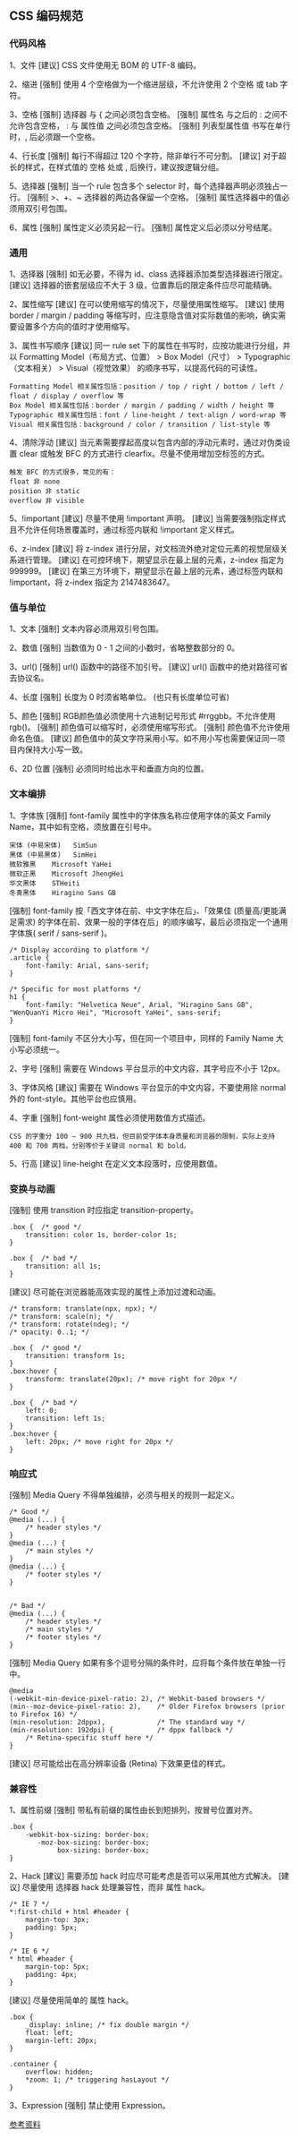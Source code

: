 ## CSS 编码规范

### 代码风格

1、文件
[建议] CSS 文件使用无 BOM 的 UTF-8 编码。

2、缩进
[强制] 使用 4 个空格做为一个缩进层级，不允许使用 2 个空格 或 tab 字符。

3、空格
[强制] 选择器 与 { 之间必须包含空格。
[强制] 属性名 与之后的 : 之间不允许包含空格， : 与 属性值 之间必须包含空格。
[强制] 列表型属性值 书写在单行时，, 后必须跟一个空格。

4、行长度
[强制] 每行不得超过 120 个字符，除非单行不可分割。
[建议] 对于超长的样式，在样式值的 空格 处或 , 后换行，建议按逻辑分组。

5、选择器
[强制] 当一个 rule 包含多个 selector 时，每个选择器声明必须独占一行。
[强制] >、+、~ 选择器的两边各保留一个空格。
[强制] 属性选择器中的值必须用双引号包围。

6、属性
[强制] 属性定义必须另起一行。
[强制] 属性定义后必须以分号结尾。

### 通用

1、选择器
[强制] 如无必要，不得为 id、class 选择器添加类型选择器进行限定。
[建议] 选择器的嵌套层级应不大于 3 级，位置靠后的限定条件应尽可能精确。

2、属性缩写
[建议] 在可以使用缩写的情况下，尽量使用属性缩写。
[建议] 使用 border / margin / padding 等缩写时，应注意隐含值对实际数值的影响，确实需要设置多个方向的值时才使用缩写。

3、属性书写顺序
[建议] 同一 rule set 下的属性在书写时，应按功能进行分组，并以 Formatting Model（布局方式、位置） > Box Model（尺寸） > Typographic（文本相关） > Visual（视觉效果） 的顺序书写，以提高代码的可读性。
```
Formatting Model 相关属性包括：position / top / right / bottom / left / float / display / overflow 等
Box Model 相关属性包括：border / margin / padding / width / height 等
Typographic 相关属性包括：font / line-height / text-align / word-wrap 等
Visual 相关属性包括：background / color / transition / list-style 等
```

4、清除浮动
[建议] 当元素需要撑起高度以包含内部的浮动元素时，通过对伪类设置 clear 或触发 BFC 的方式进行 clearfix。尽量不使用增加空标签的方式。
```
触发 BFC 的方式很多，常见的有：
float 非 none
position 非 static
overflow 非 visible
```

5、!important
[建议] 尽量不使用 !important 声明。
[建议] 当需要强制指定样式且不允许任何场景覆盖时，通过标签内联和 !important 定义样式。

6、z-index
[建议] 将 z-index 进行分层，对文档流外绝对定位元素的视觉层级关系进行管理。
[建议] 在可控环境下，期望显示在最上层的元素，z-index 指定为 999999。
[建议] 在第三方环境下，期望显示在最上层的元素，通过标签内联和 !important，将 z-index 指定为 2147483647。

### 值与单位

1、文本
[强制] 文本内容必须用双引号包围。

2、数值
[强制] 当数值为 0 - 1 之间的小数时，省略整数部分的 0。

3、url()
[强制] url() 函数中的路径不加引号。
[建议] url() 函数中的绝对路径可省去协议名。

4、长度
[强制] 长度为 0 时须省略单位。 (也只有长度单位可省)

5、颜色
[强制] RGB颜色值必须使用十六进制记号形式 #rrggbb。不允许使用 rgb()。
[强制] 颜色值可以缩写时，必须使用缩写形式。
[强制] 颜色值不允许使用命名色值。
[建议] 颜色值中的英文字符采用小写。如不用小写也需要保证同一项目内保持大小写一致。

6、2D 位置
[强制] 必须同时给出水平和垂直方向的位置。

### 文本编排

1、字体族
[强制] font-family 属性中的字体族名称应使用字体的英文 Family Name，其中如有空格，须放置在引号中。
```
宋体 (中易宋体)   SimSun
黑体 (中易黑体)   SimHei
微软雅黑    Microsoft YaHei
微软正黑    Microsoft JhengHei
华文黑体    STHeiti
冬青黑体    Hiragino Sans GB
```
[强制] font-family 按「西文字体在前、中文字体在后」、「效果佳 (质量高/更能满足需求) 的字体在前、效果一般的字体在后」的顺序编写，最后必须指定一个通用字体族( serif / sans-serif )。
```
/* Display according to platform */
.article {
    font-family: Arial, sans-serif;
}

/* Specific for most platforms */
h1 {
    font-family: "Helvetica Neue", Arial, "Hiragino Sans GB", "WenQuanYi Micro Hei", "Microsoft YaHei", sans-serif;
}
```
[强制] font-family 不区分大小写，但在同一个项目中，同样的 Family Name 大小写必须统一。

2、字号
[强制] 需要在 Windows 平台显示的中文内容，其字号应不小于 12px。

3、字体风格
[建议] 需要在 Windows 平台显示的中文内容，不要使用除 normal 外的 font-style。其他平台也应慎用。

4、字重
[强制] font-weight 属性必须使用数值方式描述。
```
CSS 的字重分 100 – 900 共九档，但目前受字体本身质量和浏览器的限制，实际上支持 400 和 700 两档，分别等价于关键词 normal 和 bold。
```

5、行高
[建议] line-height 在定义文本段落时，应使用数值。

### 变换与动画

[强制] 使用 transition 时应指定 transition-property。
```
.box {  /* good */
    transition: color 1s, border-color 1s;
}

.box {  /* bad */
    transition: all 1s;
}
```
[建议] 尽可能在浏览器能高效实现的属性上添加过渡和动画。
```
/* transform: translate(npx, npx); */
/* transform: scale(n); */
/* transform: rotate(ndeg); */
/* opacity: 0..1; */

.box {  /* good */
    transition: transform 1s;
}
.box:hover {
    transform: translate(20px); /* move right for 20px */
}

.box {  /* bad */
    left: 0;
    transition: left 1s;
}
.box:hover {
    left: 20px; /* move right for 20px */
}
```

### 响应式

[强制] Media Query 不得单独编排，必须与相关的规则一起定义。
```
/* Good */
@media (...) {
    /* header styles */
}
@media (...) { 
    /* main styles */
}
@media (...) {
    /* footer styles */
}


/* Bad */
@media (...) {
    /* header styles */
    /* main styles */
    /* footer styles */
}
```
[强制] Media Query 如果有多个逗号分隔的条件时，应将每个条件放在单独一行中。
```
@media
(-webkit-min-device-pixel-ratio: 2), /* Webkit-based browsers */
(min--moz-device-pixel-ratio: 2),    /* Older Firefox browsers (prior to Firefox 16) */
(min-resolution: 2dppx),             /* The standard way */
(min-resolution: 192dpi) {           /* dppx fallback */
    /* Retina-specific stuff here */
}
```
[建议] 尽可能给出在高分辨率设备 (Retina) 下效果更佳的样式。

### 兼容性

1、属性前缀
[强制] 带私有前缀的属性由长到短排列，按冒号位置对齐。
```
.box {
    -webkit-box-sizing: border-box;
       -moz-box-sizing: border-box;
            box-sizing: border-box;
}
```

2、Hack
[建议] 需要添加 hack 时应尽可能考虑是否可以采用其他方式解决。
[建议] 尽量使用 选择器 hack 处理兼容性，而非 属性 hack。
```
/* IE 7 */
*:first-child + html #header {
    margin-top: 3px;
    padding: 5px;
}

/* IE 6 */
* html #header {
    margin-top: 5px;
    padding: 4px;
}
```
[建议] 尽量使用简单的 属性 hack。
```
.box {
    _display: inline; /* fix double margin */
    float: left;
    margin-left: 20px;
}

.container {
    overflow: hidden;
    *zoom: 1; /* triggering hasLayout */
}
```

3、Expression
[强制] 禁止使用 Expression。

[参考资料](https://github.com/ecomfe/spec/blob/master/css-style-guide.md#%E5%BB%BA%E8%AE%AE-%E9%9C%80%E8%A6%81%E5%9C%A8-windows-%E5%B9%B3%E5%8F%B0%E6%98%BE%E7%A4%BA%E7%9A%84%E4%B8%AD%E6%96%87%E5%86%85%E5%AE%B9%E4%B8%8D%E8%A6%81%E4%BD%BF%E7%94%A8%E9%99%A4-normal-%E5%A4%96%E7%9A%84-font-style%E5%85%B6%E4%BB%96%E5%B9%B3%E5%8F%B0%E4%B9%9F%E5%BA%94%E6%85%8E%E7%94%A8)
